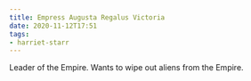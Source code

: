 ```yaml
---
title: Empress Augusta Regalus Victoria
date: 2020-11-12T17:51
tags:
- harriet-starr
---
```


Leader of the Empire. Wants to wipe out aliens from the Empire.
